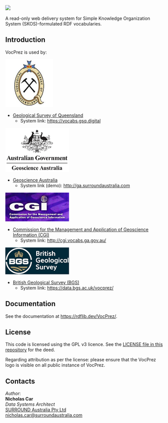 ![](vocprez/view/style/VocPrez.300.png)  

A read-only web delivery system for Simple Knowledge Organization System (SKOS)-formulated RDF vocabularies.

## Introduction
VocPrez is used by:

![](vocprez/view/style/logo-gsq-200.jpg)

* [Geological Survey of Queensland](https://www.business.qld.gov.au/industries/mining-energy-water/resources/geoscience-information/gsq)
    * System link: <https://vocabs.gsq.digital> 

![](vocprez/view/style/logo-ga-200.jpg)

* [Geoscience Australia](https://www.ga.gov.au)
    * System link (demo): <http://ga.surroundaustralia.com> 
    
![](vocprez/view/style/logo-cgi-200.jpg)

* [Commission for the Management and Application of Geoscience Information (CGI)](http://www.cgi-iugs.org/)
    * System link: <http://cgi.vocabs.ga.gov.au/>    
     
![](vocprez/view/style/logo-bgs-200.png) 

* [British Geological Survey (BGS)](https://bgs.ac.uk/)
    * System link: <https://data.bgs.ac.uk/vocprez/> 
    
## Documentation     
     
See the documentation at <https://rdflib.dev/VocPrez/>.

## License

This code is licensed using the GPL v3 licence. See the [LICENSE file in this repository](LICENSE) for the deed. 

Regarding attribution as per the license: please ensure that the VocPrez logo is visible on all public instance of VocPrez.

## Contacts
*Author*:  
**Nicholas Car**  
*Data Systems Architect*  
[SURROUND Australia Pty Ltd](http://surroundaustralia.com)  
<nicholas.car@surroundaustralia.com>
